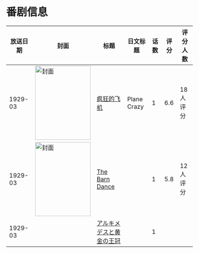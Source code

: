 # 番剧信息

|放送日期|封面|标题|日文标题|话数|评分|评分人数|
|---|---|---|---|---|---|---|
|1929-03|<img src="//lain.bgm.tv/pic/cover/c/a5/39/133717_vbk9f.jpg" alt="封面" style="width:150px;height:200px;object-fit:cover;">|[疯狂的飞机](https://bangumi.tv/subject/133717)|Plane Crazy|1|6.6|18人评分|
|1929-03|<img src="//lain.bgm.tv/pic/cover/c/cf/99/133718_PMPy6.jpg" alt="封面" style="width:150px;height:200px;object-fit:cover;">|[The Barn Dance](https://bangumi.tv/subject/133718)||1|5.8|12人评分|
|1929-03||[アルキメデスと黄金の王冠](https://bangumi.tv/subject/259040)||1|||

